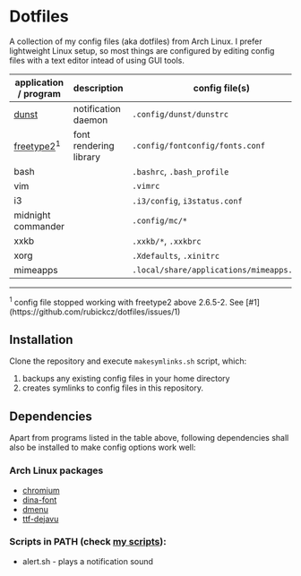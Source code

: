 # Dotfiles

A collection of my config files (aka dotfiles) from Arch Linux. I prefer lightweight Linux setup, so most things are configured by editing config files with a text editor intead of using GUI tools.

| application / program  | description | config file(s) |
| ------------- | ------------- | ------------- |
| [dunst](https://www.archlinux.org/packages/community/i686/dunst/) | notification daemon | `.config/dunst/dunstrc` |
| [freetype2](https://www.archlinux.org/packages/extra/x86_64/freetype2/)<sup>1</sup> | font rendering library | `.config/fontconfig/fonts.conf` |
| bash || `.bashrc`, `.bash_profile`  |
| vim || `.vimrc` |
| i3  || `.i3/config`, `i3status.conf`  |
| midnight commander  || `.config/mc/*`  |
| xxkb || `.xxkb/*`, `.xxkbrc`  |
| xorg || `.Xdefaults`, `.xinitrc`  |
| mimeapps  || `.local/share/applications/mimeapps.list`  |

<hr>
<sup>1</sup> config file stopped working with freetype2 above 2.6.5-2. See [#1](https://github.com/rubickcz/dotfiles/issues/1)

## Installation

Clone the repository and execute `makesymlinks.sh` script, which:

1. backups any existing config files in your home directory 
2. creates symlinks to config files in this repository.

## Dependencies

Apart from programs listed in the table above, following dependencies shall also be installed to make config options work well:

### Arch Linux packages
* [chromium](https://www.archlinux.org/packages/extra/x86_64/chromium/)
* [dina-font](https://www.archlinux.org/packages/community/any/dina-font/)
* [dmenu](https://www.archlinux.org/packages/community/x86_64/dmenu/)
* [ttf-dejavu](https://www.archlinux.org/packages/extra/any/ttf-dejavu/)

### Scripts in PATH (check [my scripts](https://github.com/rubickcz/scripts)):
* alert.sh - plays a notification sound
